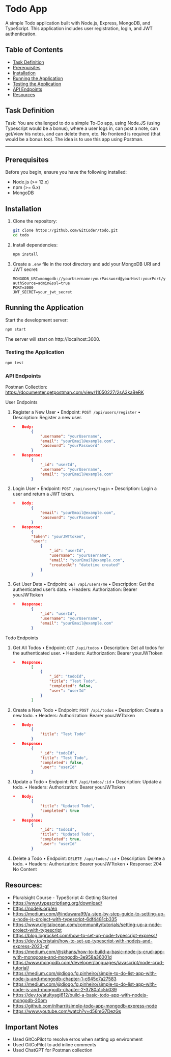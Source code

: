 # Todo App

A simple Todo application built with Node.js, Express, MongoDB, and TypeScript. This application includes user registration, login, and JWT authentication.

## Table of Contents
- [Task Definition](#task-definition)
- [Prerequisites](#prerequisites)
- [Installation](#installation)
- [Running the Application](#running-the-application)
- [Testing the Application](#testing-the-application)
- [API Endpoints](#api-endpoints)
- [Resources](#resources)


## Task Definition

Task:
You are challenged to do a simple To-Do app, using Node.JS (using Typescript
would be a bonus), where a user logs in, can post a note, can get/view his notes,
and can delete them, etc. No frontend is required (that would be a bonus too). The
idea is to use this app using Postman.

---


## Prerequisites

Before you begin, ensure you have the following installed:

- Node.js (>= 12.x)
- npm (>= 6.x)
- MongoDB

## Installation

1. Clone the repository:

    ```sh
    git clone https://github.com/GitCoder/todo.git
    cd todo
    ```

2. Install dependencies:

    ```sh
    npm install
    ```

3. Create a `.env` file in the root directory and add your MongoDB URI and JWT secret:

    ```plaintext
    MONGODB_URI=mongodb://yourUsername:yourPassword@yourHost:yourPort/yourDatabase?authSource=admin&ssl=true
    PORT=3000
    JWT_SECRET=your_jwt_secret
    ```

## Running the Application

Start the development server:

```sh
npm start
```

The server will start on http://localhost:3000.



### Testing the Application


```sh
npm test
```

### API Endpoints

Postman Collection: https://documenter.getpostman.com/view/11050227/2sA3kaBeRK


User Endpoints

1.	Register a New User
	•	Endpoint: `POST /api/users/register`
	•	Description: Register a new user.
    ```json
	•	Body:
            {
                "username": "yourUsername",
                "email": "yourEmail@example.com",
                "password": "yourPassword"
            }
	•	Response:
            {
                "_id": "userId",
                "username": "yourUsername",
                "email": "yourEmail@example.com"
            }
    ```
2.	Login User
	•	Endpoint: `POST /api/users/login`
	•	Description: Login a user and return a JWT token.
    ```json
	•	Body:
            {
                "email": "yourEmail@example.com",
                "password": "yourPassword"
            }
	•	Response:
            {
            "token": "yourJWTtoken",
            "user": 
                {
                    "_id": "userId",
                    "username": "yourUsername",
                    "email": "yourEmail@example.com",
                    "createdAt": "datetime created"
                }
            }
    ```
3.	Get User Data
	•	Endpoint: `GET /api/users/me`
	•	Description: Get the authenticated user’s data.
	•	Headers:
            Authorization: Bearer yourJWTtoken
    ```json
	•	Response:
            {
                "_id": "userId",
                "username": "yourUsername",
                "email": "yourEmail@example.com"
            }
    ```
Todo Endpoints

1.	Get All Todos
	•	Endpoint: `GET /api/todos`
	•	Description: Get all todos for the authenticated user.
	•	Headers:
            Authorization: Bearer yourJWTtoken
    ```json
	•	Response:
            [
                {
                    "_id": "todoId",
                    "title": "Test Todo",
                    "completed": false,
                    "user": "userId"
                }
            ]
    ```
2.	Create a New Todo
	•	Endpoint: `POST /api/todos`
	•	Description: Create a new todo.
	•	Headers:
            Authorization: Bearer yourJWTtoken
    ```json
	•	Body:
            {
                "title": "Test Todo"
            }
	•	Response:
            {
                "_id": "todoId",
                "title": "Test Todo",
                "completed": false,
                "user": "userId"
            }
    ```
3.	Update a Todo
	•	Endpoint: `PUT /api/todos/:id`
	•	Description: Update a todo.
	•	Headers:
            Authorization: Bearer yourJWTtoken
    ```json
	•	Body:
            {
                "title": "Updated Todo",
                "completed": true
            }
	•	Response:
            {
                "_id": "todoId",
                "title": "Updated Todo",
                "completed": true,
                "user": "userId"
            }
    ```
4.	Delete a Todo
	•	Endpoint: `DELETE /api/todos/:id`
	•	Description: Delete a todo.
	•	Headers:
            Authorization: Bearer yourJWTtoken
	•	Response: 204 No Content






## Resources:

- Pluralsight Course - TypeScript 4: Getting Started
- https://www.typescriptlang.org/download/
- https://nodejs.org/en
- https://medium.com/@induwara99/a-step-by-step-guide-to-setting-up-a-node-js-project-with-typescript-6df4481cb335
- https://www.digitalocean.com/community/tutorials/setting-up-a-node-project-with-typescript
- https://blog.logrocket.com/how-to-set-up-node-typescript-express/
- https://dev.to/cristain/how-to-set-up-typescript-with-nodejs-and-express-2023-gf
- https://medium.com/@skhans/how-to-build-a-basic-node-js-crud-app-with-mongoose-and-mongodb-3e958a36001d
- https://www.mongodb.com/developer/languages/javascript/node-crud-tutorial/
- https://medium.com/@diogo.fg.pinheiro/simple-to-do-list-app-with-node-js-and-mongodb-chapter-1-c645c7a27583
- https://medium.com/@diogo.fg.pinheiro/simple-to-do-list-app-with-node-js-and-mongodb-chapter-2-3780a1c5b039
- https://dev.to/atultyagi612/build-a-basic-todo-app-with-nodejs-mongodb-20om
- https://github.com/nlharri/simple-todo-app-mongodb-express-node
- https://www.youtube.com/watch?v=d56mG7DezGs


## Important Notes
- Used GitCoPilot to resolve erros when setting up environment
- Used GitCoPilot to add inline comments
- Used ChatGPT for Postman collection



